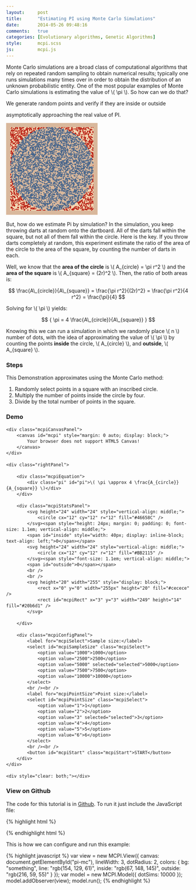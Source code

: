 ```yaml
---
layout:     post
title:      "Estimating PI using Monte Carlo Simulations"
date:       2014-05-26 09:48:16
comments:   true
categories: [Evolutionary algorithms, Genetic Algorithms]
style:      mcpi.scss
js:         mcpi.js
---
```

<script type="text/x-mathjax-config">
MathJax.Hub.Config({
    showProcessingMessages: false
});
</script>
<script src="http://cdn.mathjax.org/mathjax/latest/MathJax.js?config=TeX-AMS-MML_HTMLorMML">
</script>

Monte Carlo simulations are a broad class of computational algorithms that rely
on repeated random sampling to obtain numerical results; typically one runs
simulations many times over in order to obtain the distribution of an unknown
probabilistic entity. One of the most popular examples of Monte Carlo
simulations is estimating the value of \\( \pi \\). So how can we do that?

We generate random points and verify if they are inside or outside

asymptotically approaching the real value of PI.

<img src="/img/mcpi.png" class="center" width="250px" height="250px" />

But, how do we estimate Pi by simulation? In the simulation, you keep throwing
darts at random onto the dartboard. All of the darts fall within the square,
but not all of them fall within the circle. Here is the key. If you throw darts
completely at random, this experiment estimate the ratio of the area of the
circle to the area of the square, by counting the number of darts in each.

Well, we know that the **area of the circle** is \\( A\_{circle} = \pi r^2 \\)
and the **area of the square** is \\( A\_{square} = (2r)^2 \\). Then, the ratio
of both areas is:

$$
\frac{A\_{circle}}{A\_{square}} = \frac{\pi r^2}{(2r)^2}
                                = \frac{\pi r^2}{4 r^2}
                                = \frac{\pi}{4}
$$

Solving for \\( \pi \\) yields:

$$
{ \pi = 4 \frac{A\_{circle}}{A\_{square}} }
$$

Knowing this we can run a simulation in which we randomly place \\( n \\)
number of dots, with the idea of approximating the value of \\( \pi \\) by
counting the points **inside** the circle, \\( A\_{circle} \\), and
**outside**, \\( A\_{square} \\).

### Steps

This Demonstration approximates using the Monte Carlo method:

1. Randomly select points in a square with an inscribed circle.
2. Multiply the number of points inside the circle by four.
3. Divide by the total number of points in the square.

### Demo

<div class="mcpiDemo" >

    <div class="mcpiCanvasPanel">
        <canvas id="mcpi" style="margin: 0 auto; display: block;">
            Your browser does not support HTML5 Canvas!
        </canvas>
    </div>

    <div class="rightPanel">

        <div class="mcpiEquation">
            <div class="pi" id="pi">\( \pi \approx 4 \frac{A_{circle}}{A_{square}} \)</div>
        </div>

        <div class="mcpiStatsPanel">
            <svg height="24" width="24" style="vertical-align: middle;">
                <circle cx="12" cy="12" r="12" fill="#46658C" />
            </svg><span style="height: 24px; margin: 0; padding: 0; font-size: 1.1em; vertical-align: middle;">
            <span id="inside" style="width: 40px; display: inline-block; text-align: left;">0</span></span>
            <svg height="24" width="24" style="vertical-align: middle;">
                <circle cx="12" cy="12" r="12" fill="#BB2115" />
            </svg><span style="font-size: 1.1em; vertical-align: middle;">
            <span id="outside">0</span></span>
            <br />
            <br />
            <svg height="20" width="255" style="display: block;">
                <rect x="0" y="0" width="255px" height="20" fill="#cecece" />
                <rect id="mcpiRect" x="3" y="3" width="249" height="14" fill="#20b6d1" />
            </svg>

        </div>

        <div class="mcpiConfigPanel">
            <label for="mcpiSelect">Sample size:</label>
            <select id="mcpiSampleSize" class="mcpiSelect">
                <option value="1000">1000</option>
                <option value="2500">2500</option>
                <option value="5000" selected="selected">5000</option>
                <option value="7500">7500</option>
                <option value="10000">10000</option>
            </select>
            <br /><br />
            <label for="mcpiPointSize">Point size:</label>
            <select id="mcpiPointSize" class="mcpiSelect">
                <option value="1">1</option>
                <option value="2">2</option>
                <option value="3" selected="selected">3</option>
                <option value="4">4</option>
                <option value="5">5</option>
                <option value="6">6</option>
            </select>
            <br /><br />
            <button id="mcpiStart" class="mcpiStart">START</button>
        </div>
    </div>

    <div style="clear: both;"></div>

</div>

<div style="clear: both;"></div>

### View on Github

The code for this tutorial is in
[Github](http://www.github.com/davidrobles/mcpi.js). To run it just include the
JavaScript file:

{% highlight html %}
<script src="mcpi.js"></script>
{% endhighlight html %}

This is how we can configure and run this example:

{% highlight javascript %}
var view = new MCPI.View({
    canvas: document.getElementById("pi-mc"),
    lineWidth: 3,
    dotRadius: 2,
    colors: {
        bg: "something",
        line: "rgb(154, 129, 61)",
        inside: "rgb(67, 148, 145)",
        outside: "rgb(216, 59, 55)"
    }
});
var model = new MCPI.Model({
    dotSims: 10000
});
model.addObserver(view);
model.run();
{% endhighlight %}

<script src="/js/mc-pi.js"></script>


<!--
We created a program to estimate the value of PI using JavaScript. Why JavaScript? Simply because is
the best programming language for demos! If you look for a tutorial or demo about any algorithm or
technique you will find code in different programming languages that DO NOT run in a web browser,
videos, or even worse, Java applets! With JavaScript we can create a program with beautiful
interfaces that will load as you open a web page. No waiting for a video to load, or Java applets to
load!.
-->


